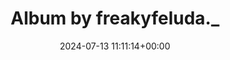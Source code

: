 ---
archive_date: 2024-07-26
code: C9XFg9FS9ss
date: 2024-07-13 11:11:14+00:00
id: '3411219497599359788'
layout: post
media:
- id: '3411219487113482328'
  type: image
  url: media/C9XFg9FS9ss/3411219487113482328.jpg
- id: '3411217965973723241'
  type: video
  url: media/C9XFg9FS9ss/3411217965973723241.mp4
- id: '3411219486970937742'
  type: image
  url: media/C9XFg9FS9ss/3411219486970937742.jpg
- id: '3411218348058076991'
  type: video
  url: media/C9XFg9FS9ss/3411218348058076991.mp4
- id: '3411219486979247842'
  type: image
  url: media/C9XFg9FS9ss/3411219486979247842.jpg
- id: '3411219486979338517'
  type: image
  url: media/C9XFg9FS9ss/3411219486979338517.jpg
- id: '3411219345631225506'
  type: video
  url: media/C9XFg9FS9ss/3411219345631225506.mp4
permalink: /p/C9XFg9FS9ss/
thumbnail: media/C9XFg9FS9ss/3411219497599359788.jpg
title: Album by freakyfeluda._
---